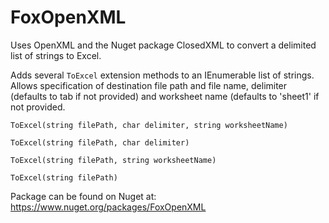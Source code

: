 # FoxOpenXML
Uses OpenXML and the Nuget package ClosedXML to convert a delimited list of strings to Excel.

Adds several `ToExcel` extension methods to an IEnumerable list of strings.  Allows specification of destination file path and file name, delimiter (defaults to tab if not provided) and worksheet name (defaults to 'sheet1' if not provided.

`ToExcel(string filePath, char delimiter, string worksheetName)` 

`ToExcel(string filePath, char delimiter)`

`ToExcel(string filePath, string worksheetName)`

`ToExcel(string filePath)`

Package can be found on Nuget at: https://www.nuget.org/packages/FoxOpenXML
